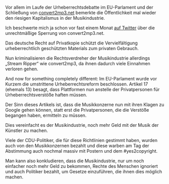Vor allem im Laufe der Urheberrechtsdebatte im EU-Parlament und der Schließung von [convert2mp3.net](http://convert2mp3.net) bemerkte die Öffentlichkeit mal wieder den riesigen Kapitalismus in der Musikindustrie.

Ich beschwerte mich ja schon vor fast einem Monat [auf Twitter](https://twitter.com/nichtchrissx/status/1143935221412352000) über die unrechtmäßige Sperrung von convert2mp3.net.

Das deutsche Recht auf Privatkopie schützt die Vervielfältigung urheberrechtlich geschützten Materials zum privaten Gebrauch.

Nun kriminalisieren die Rechtsverdreher der Musikindustrie allerdings „Stream Ripper“ wie convert2mp3, da ihnen dadurch viele Einnahmen verloren gehen.

And now for something completely different: Im EU-Parlament wurde vor Kurzem die umstrittene Urheberrechtsreform beschlossen. Artikel 17 (ehemals 13) besagt, dass Plattformen nun anstelle der Privatpersonen für Urheberrechtsverstöße haften müssen.

Der Sinn dieses Artikels ist, dass die Musikkonzerne nun mit ihren Klagen zu Google gehen können, statt erst die Privatpersonen, die die Verstöße begangen haben, ermitteln zu müssen.

Dies vereinfacht es der Musikindustrie, noch mehr Geld mit der Musik der Künstler zu machen.

Viele der CDU-Politiker, die für diese Richtlinien gestimmt haben, wurden auch von den Musikkonzernen bezahlt und diese warben am Tag der Abstimmung auch nochmal massiv mit Postern und dem #yes2copyright.

Man kann also konkludieren, dass die Musikindustrie, nur um noch einfacher noch mehr Geld zu bekommen, Rechte des Menschen ignoriert und auch Politiker bezahlt, um Gesetze einzuführen, die ihnen dies möglich machen.
